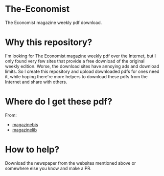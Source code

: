 # The-Economist
The Economist magazine weekly pdf download.

# Why this repository?
I'm looking for The Economist magazine weekly pdf over the Internet, but I only found very few sites that provide a free download of the original weekly edition. Worse, the download sites have annoying ads and download limits. So I create this repository and upload downloaded pdfs for ones need it, while hoping there're more helpers to download these pdfs from the Internet and share with others.

# Where do I get these pdf?
From:
- [magazinebis](https://magazinebis.com/?s=The+Economist)
- [magazinelib](https://magazinelib.com/?s=the+economist)

# How to help?
Download the newspaper from the websites mentioned above or somewhere else you know and make a PR.
